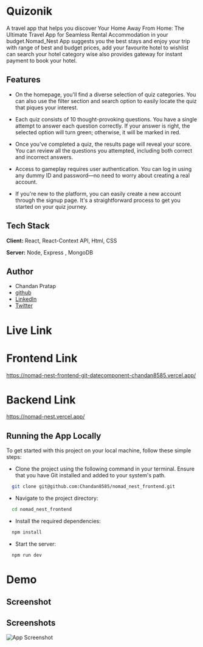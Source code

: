 
# Quizonik

A travel app that helps you discover Your Home Away From Home: The Ultimate Travel App for Seamless Rental Accommodation in your budget.Nomad_Nest App suggests you the best stays and enjoy your trip with range of best and budget prices, add your favourite hotel to wishlist can search your hotel category wise also provides gateway for instant payment to book your hotel.






## Features

- On the homepage, you'll find a diverse selection of quiz categories. You can also use the filter section and search option to easily locate the quiz that piques your interest.
- Each quiz consists of 10 thought-provoking questions. You have a single attempt to answer each question correctly. If your answer is right, the selected option will turn green; otherwise, it will be marked in red.

- Once you've completed a quiz, the results page will reveal your score. You can review all the questions you attempted, including both correct and incorrect answers.
- Access to gameplay requires user authentication. You can log in using any dummy ID and password—no need to worry about creating a real account.
- If you're new to the platform, you can easily create a new account through the signup page. It's a straightforward process to get you started on your quiz journey.


## Tech Stack

**Client:** React, React-Context API, Html, CSS

**Server:** Node, Express , MongoDB


## Author

- Chandan Pratap
- [github](https://github.com/Chandan8585)
- [LinkedIn](https://www.linkedin.com/in/chandan-pratap-464386154/)
- [Twitter](https://twitter.com/chandanpra25704)




# Live Link
# Frontend Link

https://nomad-nest-frontend-git-datecomponent-chandan8585.vercel.app/

# Backend Link

https://nomad-nest.vercel.app/


## Running the App Locally
To get started with this project on your local machine, follow these simple steps:

- Clone the project using the following command in your terminal. Ensure that you have Git installed and added to your system's path.

```bash
  git clone git@github.com:Chandan8585/nomad_nest_frontend.git
```

- Navigate to the project directory:
```bash
  cd nomad_nest_frontend
```
- Install the required dependencies:
```bash
  npm install
```
- Start the server:
```bash
  npm run dev
```

# Demo
## Screenshot





## Screenshots

![App Screenshot](https://via.placeholder.com/468x300?text=App+Screenshot+Here)

